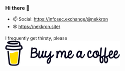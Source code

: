 <!--
**nekkron/nekkron** is a ✨ _special_ ✨ repository because its `README.md` (this file) appears on your GitHub profile.
-->
### Hi there 👋

- 📫 Social: https://infosec.exchange/@nekkron
- 🕸️ https://nekkron.site/

I frequently get thirsty, please [![Buy Me A Coffee](https://github.com/nekkron/nekkron.github.io/blob/a049f8e38a61ebd3c51bf805b8593ee20e34f01b/images/bmc-logo.svg)](https://www.buymeacoffee.com/nekkron)

